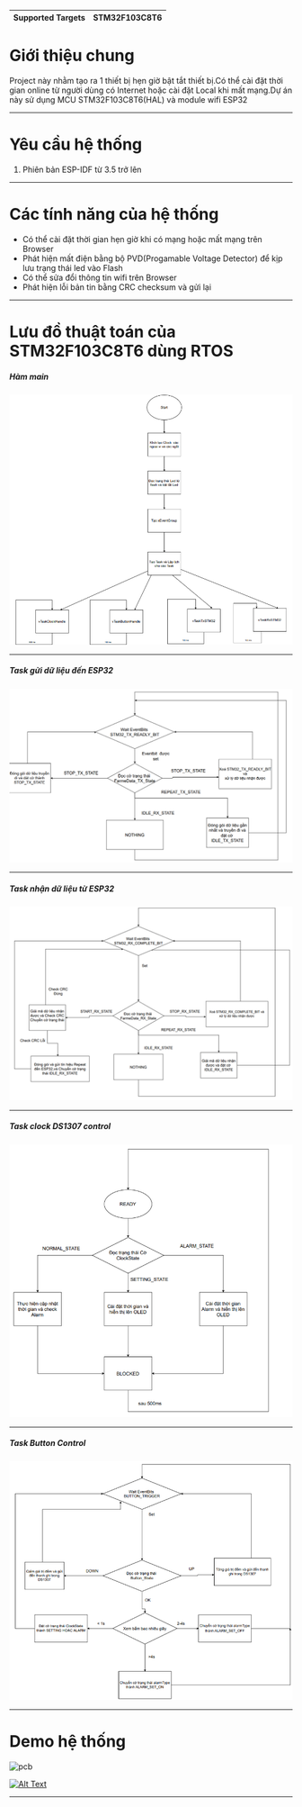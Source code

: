 | Supported Targets | STM32F103C8T6 |
| ----------------- | ------------- |

# Giới thiệu chung
Project này nhằm tạo ra 1 thiết bị hẹn giờ bật tắt thiết bị.Có thể cài đặt thời gian online từ người dùng có Internet hoặc cài đặt Local khi mất mạng.Dự án này sử dụng MCU STM32F103C8T6(HAL) và module wifi ESP32

  ---

# Yêu cầu hệ thống

1. Phiên bản ESP-IDF từ 3.5 trở lên

---

# Các tính năng của hệ thống
- Có thể cài đặt thời gian hẹn giờ khi có mạng hoặc mất mạng trên Browser
- Phát hiện mất điện bằng bộ PVD(Progamable Voltage Detector) để kịp lưu trạng thái led vào Flash 
- Có thể sửa đổi thông tin wifi trên Browser
- Phát hiện lỗi bản tin bằng CRC checksum và gửi lại

---
# Lưu đồ thuật toán của STM32F103C8T6 dùng RTOS
##### Hàm main
![main](./image/main.png)

---

##### Task gửi dữ liệu đến ESP32
![Tx](./image/tx.png)

---

##### Task nhận dữ liệu từ ESP32
![rx](./image/rx.png)

---

##### Task clock DS1307 control
![clock](./image/clock.png)

---

##### Task Button Control
![button](./image/button.png)

---

# Demo hệ thống
![pcb](./image/pcb.png)

[![Alt Text](https://img.youtube.com/vi/DSw107MmITY/0.jpg)](https://www.youtube.com/watch?v=DSw107MmITY)


---
